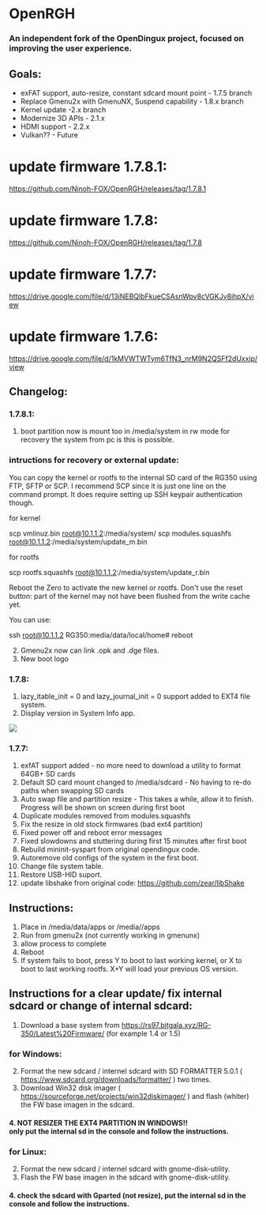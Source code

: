 # OpenRGH<br>
### An independent fork of the OpenDingux project, focused on improving the user experience. 

## Goals:
* exFAT support, auto-resize, constant sdcard mount point - 1.7.5 branch
* Replace Gmenu2x with GmenuNX, Suspend capability - 1.8.x branch
* Kernel update -2.x branch
* Modernize 3D APIs - 2.1.x
* HDMI support - 2.2.x
* Vulkan?? - Future

# update firmware 1.7.8.1: <br>
https://github.com/Ninoh-FOX/OpenRGH/releases/tag/1.7.8.1

# update firmware 1.7.8: <br>
https://github.com/Ninoh-FOX/OpenRGH/releases/tag/1.7.8

# update firmware 1.7.7: <br>
https://drive.google.com/file/d/13iNEBQlbFkueCSAsnWpv8cVGKJv8ihpX/view

# update firmware 1.7.6: <br>
https://drive.google.com/file/d/1kMVWTWTym6TfN3_nrM9N2QSFf2dUxxjp/view

## Changelog:<br>

### 1.7.8.1:<br>
1. boot partition now is mount too in /media/system in rw mode for recovery the system from pc is this is possible.
### intructions for recovery or external update:<br>

You can copy the kernel or rootfs to the internal SD card of the RG350 using FTP, SFTP or SCP. I recommend SCP since it is just one line on the command prompt. It does require setting up SSH keypair authentication though.

for kernel

scp vmlinuz.bin root@10.1.1.2:/media/system/
scp modules.squashfs root@10.1.1.2:/media/system/update_m.bin

for rootfs

scp rootfs.squashfs root@10.1.1.2:/media/system/update_r.bin

Reboot the Zero to activate the new kernel or rootfs. Don't use the reset button: part of the kernel may not have been flushed from the write cache yet.

You can use:

ssh root@10.1.1.2
RG350:media/data/local/home# reboot

2. Gmenu2x now can link .opk and .dge files.
3. New boot logo

### 1.7.8:<br>
1. lazy_itable_init = 0 and lazy_journal_init = 0 support added to EXT4 file system.
2. Display version in System Info app.

![](https://fotos.subefotos.com/d74d4f1ba67f0d5f556aa7a43e7c7c84o.jpg)

### 1.7.7:<br>
1. exfAT support added - no more need to download a utility to format 64GB+ SD cards
2. Default SD card mount changed to /media/sdcard - No having to re-do paths when swapping SD cards
3. Auto swap file and partition resize - This takes a while, allow it to finish.  Progress will be shown on screen during first boot
4. Duplicate modules removed from modules.squashfs 
5. Fix the resize in old stock firmwares (bad ext4 partition)
6. Fixed power off and reboot error messages
7. Fixed slowdowns and stuttering during first 15 minutes after first boot
8. Rebuild mininit-syspart from original opendingux code.
9. Autoremove old configs of the system in the first boot.
10. Change file system table.
11. Restore USB-HID suport.
12. update libshake from original code: https://github.com/zear/libShake

## Instructions:<br>
1. Place in /media/data/apps or /media/<your SD card>/apps
2. Run from gmenu2x (not currently working in gmenunx)
3. allow process to complete
4. Reboot
5. If system fails to boot, press Y to boot to last working kernel, or X to boot to last working rootfs. X+Y will load your previous OS version.
  
## Instructions for a clear update/ fix internal sdcard or change of internal sdcard:<br>
1. Download a base system from https://rs97.bitgala.xyz/RG-350/Latest%20Firmware/ (for example 1.4 or 1.5)

### for Windows:<br>
2. Format the new sdcard / internel sdcard with SD FORMATTER 5.0.1 ( https://www.sdcard.org/downloads/formatter/ ) two times.
3. Download Win32 disk imager ( https://sourceforge.net/projects/win32diskimager/ ) and flash (whiter) the FW base imagen in the sdcard.
#### 4. NOT RESIZER THE EXT4 PARTITION IN WINDOWS!!<br> only put the internal sd in the console and follow the instructions.

### for Linux:<br>
2. Format the new sdcard / internel sdcard with gnome-disk-utility.
3. Flash the FW base imagen in the sdcard with gnome-disk-utility.
#### 4. check the sdcard with Gparted (not resize), put the internal sd in the console and follow the instructions.
